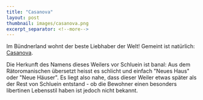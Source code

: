 ```yaml
---
title: "Casanova"
layout: post
thumbnail: images/casanova.png
excerpt_separator: <!--more-->
---
```


Im Bündnerland wohnt der beste Liebhaber der Welt! Gemeint ist natürlich: [Casanova](https://s.geo.admin.ch/9w7cxaunxr04).

Die Herkunft des Namens dieses Weilers vor Schluein ist banal: Aus dem Rätoromanischen übersetzt heisst es schlicht und einfach "Neues Haus" oder "Neue Häuser". Es liegt also nahe, dass dieser Weiler etwas später als der Rest von Schluein entstand - ob die Bewohner einen besonders libertinen Lebensstil haben ist jedoch nicht bekannt.